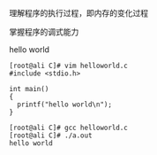理解程序的执行过程，即内存的变化过程

掌握程序的调式能力



hello world

```
[root@ali C]# vim helloworld.c
#include <stdio.h>

int main()
{
  printf("hello world\n");
}

[root@ali C]# gcc helloworld.c 
[root@ali C]# ./a.out 
hello world
```

